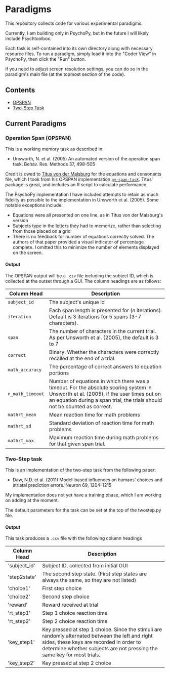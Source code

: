 # Paradigms

This repository collects code for various experimental paradigms.

Currently, I am building only in PsychoPy, but in the future I will likely include Psychtoolbox.

Each task is self-contained into its own directory along with necessary resource files. To run a paradigm, simply load it into the "Coder View" in PsychoPy, then click the "Run" button.

If you need to adjust screen resolution settings, you can do so in the paradigm's main file (at the topmost section of the code).

## Contents
- [OPSPAN](#opspan)
- [Two-Step Task](#two-step)

## Current Paradigms

### <a name="opspan"></a> Operation Span (OPSPAN)

This is a working memory task as described in:

- Unsworth, N. et al. (2005) An automated version of the operation span task. Behav. Res. Methods 37, 498–505

Credit is owed to [Titus von der Malsburg](https://github.com/tmalsburg) for the equations and consonants file, which I took from his OPSPAN implementation [`py-span-task`](https://github.com/tmalsburg/py-span-task). Titus' package is great, and includes an R script to calculate performance.

The PsychoPy implementation I have included attempts to retain as much fidelity as possible to the implementation in Unsworth et al. (2005). Some notable exceptions include:

- Equations were all presented on one line, as in Titus von der Malsburg's version
- Subjects type in the letters they had to memorize, rather than selecting from those placed on a grid
- There is no feedback for number of equations correctly solved. The authors of that paper provided a visual indicator of percentage complete. I omitted this to minimize the number of elements displayed on the screen.

#### Output

The OPSPAN output will be a `.csv` file including the subject ID, which is collected at the outset through a GUI. The column headings are as follows:

| Column Head       | Description   |
| -----------       | ------------  |
| `subject_id`      | The subject's unique id |
| `iteration`       | Each span length is presented for (_n_ iterations). Default is 3 iterations for 5 spans (3-7 characters).
| `span`            | The number of characters in the current trial. As per Unsworth et al. (2005), the default is 3 to 7 |
| `correct`         | Binary. Whether the characters were correctly recalled at the end of a trial. |
| `math_accuracy`   | The percentage of correct answers to equation portions |
| `n_math_timeout`  | Number of equations in which there was a timeout. For the absolute scoring system in Unsworth et al. (2005), if the user times out on an equation during a span trial, the trials should not be counted as correct. |
| `mathrt_mean`     | Mean reaction time for math problems |
| `mathrt_sd`       | Standard deviation of reaction time for math problems |
| `mathrt_max`      | Maximum reaction time during math problems for that given span trial. |

### <a name="two-step"></a> Two-Step task

This is an implementation of the two-step task from the following paper:

- Daw, N.D. et al. (2011) Model-based influences on humans’ choices and striatal prediction errors. Neuron 69, 1204–1215

My implementation does not yet have a training phase, which I am working on adding at the moment.

The default parameters for the task can be set at the top of the twostep.py file.

#### Output

This task produces a `.csv` file with the following column headings

| Column Head   | Description   |
| -----------   | ------------  |
| 'subject_id'  | Subject ID, collected from initial GUI |
| 'step2state'  | The second step state. (First step states are always the same, so they are not listed) |
| 'choice1'     | First step choice |
| 'choice2'     | Second step choice |
| 'reward'      | Reward received at trial |
| 'rt_step1'    | Step 1 choice reaction time |
| 'rt_step2'    | Step 2 choice reaction time |
| 'key_step1'   | Key pressed at step 1 choice. Since the stimuli are randomly alternated between the left and right sides, these keys are recorded in order to determine whether subjects are not pressing the same key for most trials. |
| 'key_step2'   | Key pressed at step 2 choice |
